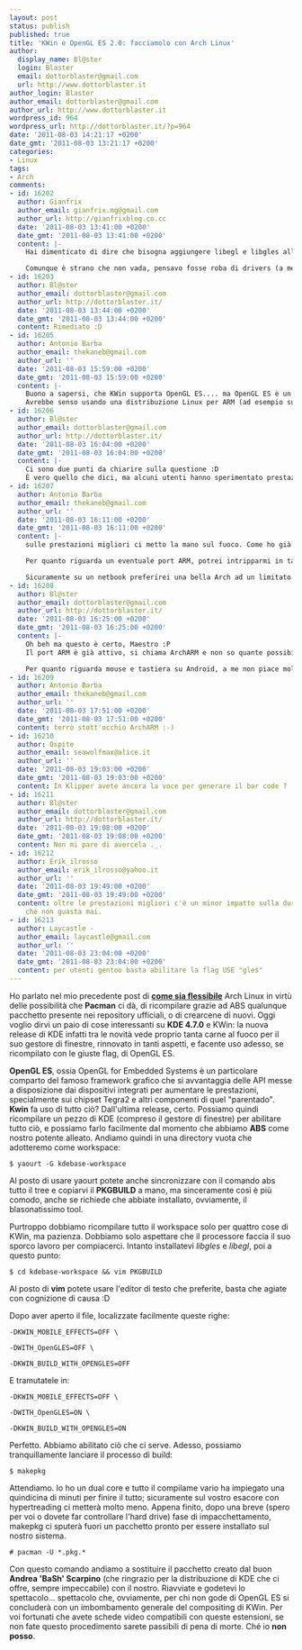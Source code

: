 ```yaml
---
layout: post
status: publish
published: true
title: 'KWin e OpenGL ES 2.0: facciamolo con Arch Linux'
author:
  display_name: Bl@ster
  login: Blaster
  email: dottorblaster@gmail.com
  url: http://www.dottorblaster.it
author_login: Blaster
author_email: dottorblaster@gmail.com
author_url: http://www.dottorblaster.it
wordpress_id: 964
wordpress_url: http://dottorblaster.it/?p=964
date: '2011-08-03 14:21:17 +0200'
date_gmt: '2011-08-03 13:21:17 +0200'
categories:
- Linux
tags:
- Arch
comments:
- id: 16202
  author: Gianfrix
  author_email: gianfrix.mg@gmail.com
  author_url: http://gianfrixblog.co.cc
  date: '2011-08-03 13:41:00 +0200'
  date_gmt: '2011-08-03 13:41:00 +0200'
  content: |-
    Hai dimenticato di dire che bisogna aggiungere libegl e libgles alle dipendenze :D

    Comunque è strano che non vada, pensavo fosse roba di drivers (a me va con i nouveau ma non con i blob proprietari)...
- id: 16203
  author: Bl@ster
  author_email: dottorblaster@gmail.com
  author_url: http://dottorblaster.it/
  date: '2011-08-03 13:44:00 +0200'
  date_gmt: '2011-08-03 13:44:00 +0200'
  content: Rimediato :D
- id: 16205
  author: Antonio Barba
  author_email: thekaneb@gmail.com
  author_url: ''
  date: '2011-08-03 15:59:00 +0200'
  date_gmt: '2011-08-03 15:59:00 +0200'
  content: |-
    Buono a sapersi, che KWin supporta OpenGL ES.... ma OpenGL ES è un subset di OpenGL ad esclusivo uso di telefonini, console and the sort... a che pro fare una tale configurazione su di un PC?
    Avrebbe senso usando una distribuzione Linux per ARM (ad esempio su quegli sbavosi netbook di Toshiba basati su Tegra 250), ma Arch non supporta tale architettura, quindi che famo? :-D
- id: 16206
  author: Bl@ster
  author_email: dottorblaster@gmail.com
  author_url: http://dottorblaster.it/
  date: '2011-08-03 16:04:00 +0200'
  date_gmt: '2011-08-03 16:04:00 +0200'
  content: |-
    Ci sono due punti da chiarire sulla questione :D
    È vero quello che dici, ma alcuni utenti hanno sperimentato prestazioni migliori anche sui PC (non chiedermi di più, ho solo letto commenti qua e la). Secondo poi... Arch *come preset* supporta solo i686 e 64bit ma con un makepkg.conf e tanta buona volontà in realtà puoi compilarti tutto per ARM :D
- id: 16207
  author: Antonio Barba
  author_email: thekaneb@gmail.com
  author_url: ''
  date: '2011-08-03 16:11:00 +0200'
  date_gmt: '2011-08-03 16:11:00 +0200'
  content: |-
    sulle prestazioni migliori ci metto la mano sul fuoco. Come ho già scritto, è un subset, con meno features e forti limitazioni nell'uso di textures e shaders, riduzione della precisione nei calcoli e accorciamento della pipeline grafica. Quindi sostanzialmente scambi le prestazioni con la qualità grafica, roba che farebbe scadere di molto i giochi, ma passa inosservata su un semplice sistema di compositing :-)

    Per quanto riguarda un eventuale port ARM, potrei intripparmi in tal senso in un prossimo futuro... sto solo aspettando l'uscita di netbook basati su Cortex A15, che hanno nuove FPU più prestanti e integrano fino a 16 core superscalari out of order :-) Ovviamente a prezzi umani...

    Sicuramente su un netbook preferirei una bella Arch ad un limitato Android (che è perfetto per i cellulari, ma sinceramente lo schifo al quadrato su un computer dotato di mouse e tastiera)...
- id: 16208
  author: Bl@ster
  author_email: dottorblaster@gmail.com
  author_url: http://dottorblaster.it/
  date: '2011-08-03 16:25:00 +0200'
  date_gmt: '2011-08-03 16:25:00 +0200'
  content: |-
    Oh beh ma questo è certo, Maestro :P
    Il port ARM è già attivo, si chiama ArchARM e non so quante possibilità abbiano, tantomeno se il suo sviluppo è ancora attivo. In ogni caso, un bel Cortex A15 per una workstation a casa me lo metterei sotto il sedere senza remore; se Arch non mi potesse venire in aiuto, beh, ripiegherei su Debian ARM :D

    Per quanto riguarda mouse e tastiera su Android, a me non piace molto quello che fa Asus con la docking station per il Transformer. Soluzione di ripiego IMHO eccellente, ma se devo farci qualcosa di più, l'eeePad diventa un oggettino. Anche se ne sto, non te lo nego, meditando l'acquisto ;)
- id: 16209
  author: Antonio Barba
  author_email: thekaneb@gmail.com
  author_url: ''
  date: '2011-08-03 17:51:00 +0200'
  date_gmt: '2011-08-03 17:51:00 +0200'
  content: terrò stott'occhio ArchARM :-)
- id: 16210
  author: Ospite
  author_email: seawolfmax@alice.it
  author_url: ''
  date: '2011-08-03 19:03:00 +0200'
  date_gmt: '2011-08-03 19:03:00 +0200'
  content: In Klipper avete ancora la voce per generare il bar code ?
- id: 16211
  author: Bl@ster
  author_email: dottorblaster@gmail.com
  author_url: http://dottorblaster.it/
  date: '2011-08-03 19:08:00 +0200'
  date_gmt: '2011-08-03 19:08:00 +0200'
  content: Non mi pare di avercela ._.
- id: 16212
  author: Erik_ilrosso
  author_email: erik_ilrosso@yahoo.it
  author_url: ''
  date: '2011-08-03 19:49:00 +0200'
  date_gmt: '2011-08-03 19:49:00 +0200'
  content: oltre le prestazioni migliori c'è un minor impatto sulla durata della batteria
    che non guasta mai.
- id: 16213
  author: Laycastle -
  author_email: laycastle@gmail.com
  author_url: ''
  date: '2011-08-03 23:04:00 +0200'
  date_gmt: '2011-08-03 23:04:00 +0200'
  content: per utenti gentoo basta abilitare la flag USE "gles"
---
```

<p>Ho parlato nel mio precedente post di <strong><a href="http://dottorblaster.it/2011/08/pacman-ve-lo-racconto-io/">come sia flessibile</a></strong> Arch Linux in virtù delle possibilità che <strong>Pacman</strong> ci dà, di ricompilare grazie ad ABS qualunque pacchetto presente nei repository ufficiali, o di crearcene di nuovi. Oggi voglio dirvi un paio di cose interessanti su <strong>KDE 4.7.0</strong> e KWin: la nuova release di KDE infatti tra le novità vede proprio tanta carne al fuoco per il suo gestore di finestre, rinnovato in tanti aspetti, e facente uso adesso, se ricompilato con le giuste flag, di OpenGL ES.</p>
<p><strong>OpenGL ES</strong>, ossia OpenGL for Embedded Systems è un particolare comparto del famoso framework grafico che si avvantaggia delle API messe a disposizione dai dispositivi integrati per aumentare le prestazioni, specialmente sui chipset Tegra2 e altri componenti di quel "parentado". <strong>Kwin</strong> fa uso di tutto ciò? Dall'ultima release, certo. Possiamo quindi ricompilare un pezzo di KDE (compreso il gestore di finestre) per abilitare tutto ciò, e possiamo farlo facilmente dal momento che abbiamo <strong>ABS</strong> come nostro potente alleato. Andiamo quindi in una directory vuota che adotteremo come workspace:</p>
<p><code>$ yaourt -G kdebase-workspace</code></p>
<p>Al posto di usare yaourt potete anche sincronizzare con il comando abs tutto il tree e copiarvi il <strong>PKGBUILD</strong> a mano, ma sinceramente così è più comodo, anche se richiede che abbiate installato, ovviamente, il blasonatissimo tool.</p>
<p>Purtroppo dobbiamo ricompilare tutto il workspace solo per quattro cose di KWin, ma pazienza. Dobbiamo solo aspettare che il processore faccia il suo sporco lavoro per compiacerci. Intanto installatevi <em>libgles</em> e <em>libegl</em>, poi a questo punto:</p>
<p><code>$ cd kdebase-workspace &amp;&amp; vim PKGBUILD</code></p>
<p>Al posto di <strong>vim</strong> potete usare l'editor di testo che preferite, basta che agiate con cognizione di causa :D</p>
<p>Dopo aver aperto il file, localizzate facilmente queste righe:</p>
<p><code>-DKWIN_MOBILE_EFFECTS=OFF \<br />
-DWITH_OpenGLES=OFF \<br />
-DKWIN_BUILD_WITH_OPENGLES=OFF</code></p>
<p>E tramutatele in:</p>
<p><code>-DKWIN_MOBILE_EFFECTS=OFF \<br />
-DWITH_OpenGLES=ON \<br />
-DKWIN_BUILD_WITH_OPENGLES=ON</code></p>
<p>Perfetto. Abbiamo abilitato ciò che ci serve. Adesso, possiamo tranquillamente lanciare il processo di build:</p>
<p><code>$ makepkg</code></p>
<p>Attendiamo. Io ho un dual core e tutto il compilame vario ha impiegato una quindicina di minuti per finire il tutto; sicuramente sul vostro esacore con hypertreading ci metterà molto meno. Appena finito, dopo una breve (spero per voi o dovete far controllare l'hard drive) fase di impacchettamento, makepkg ci sputerà fuori un pacchetto pronto per essere installato sul nostro sistema.</p>
<p><code># pacman -U *.pkg.*</code></p>
<p>Con questo comando andiamo a sostituire il pacchetto creato dal buon <strong>Andrea 'BaSh' Scarpino</strong> (che ringrazio per la distribuzione di KDE che ci offre, sempre impeccabile) con il nostro. Riavviate e godetevi lo spettacolo... spettacolo che, ovviamente, per chi non gode di OpenGL ES si concluderà con un imbombamento generale del compositing di KWin. Per voi fortunati che avete schede video compatibili con queste estensioni, se non fate questo procedimento sarete passibili di pena di morte. Ché io <strong>non posso</strong>.</p>
